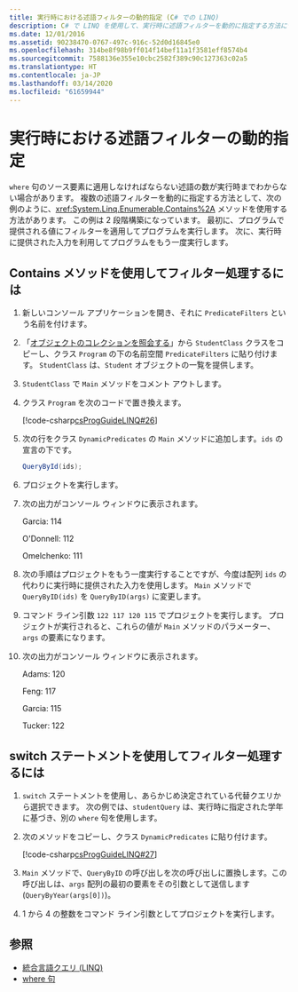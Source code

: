 ```yaml
---
title: 実行時における述語フィルターの動的指定 (C# での LINQ)
description: C# で LINQ を使用して、実行時に述語フィルターを動的に指定する方法について説明します。
ms.date: 12/01/2016
ms.assetid: 90238470-0767-497c-916c-52d0d16845e0
ms.openlocfilehash: 314be8f98b9ff014f14bef11a1f3581eff8574b4
ms.sourcegitcommit: 7588136e355e10cbc2582f389c90c127363c02a5
ms.translationtype: HT
ms.contentlocale: ja-JP
ms.lasthandoff: 03/14/2020
ms.locfileid: "61659944"
---
```

# <a name="dynamically-specify-predicate-filters-at-runtime"></a>実行時における述語フィルターの動的指定

`where` 句のソース要素に適用しなければならない述語の数が実行時までわからない場合があります。 複数の述語フィルターを動的に指定する方法として、次の例のように、<xref:System.Linq.Enumerable.Contains%2A> メソッドを使用する方法があります。 この例は 2 段階構築になっています。 最初に、プログラムで提供される値にフィルターを適用してプログラムを実行します。 次に、実行時に提供された入力を利用してプログラムをもう一度実行します。

## <a name="to-filter-by-using-the-contains-method"></a>Contains メソッドを使用してフィルター処理するには

1. 新しいコンソール アプリケーションを開き、それに `PredicateFilters` という名前を付けます。

2. 「[オブジェクトのコレクションを照会する](query-a-collection-of-objects.md)」から `StudentClass` クラスをコピーし、クラス `Program` の下の名前空間 `PredicateFilters` に貼り付けます。 `StudentClass` は、`Student` オブジェクトの一覧を提供します。

3. `StudentClass` で `Main` メソッドをコメント アウトします。

4. クラス `Program` を次のコードで置き換えます。

     [!code-csharp[csProgGuideLINQ#26](~/samples/snippets/csharp/concepts/linq/how-to-dynamically-specify-predicate-filters-at-runtime_1.cs)]

5. 次の行をクラス `DynamicPredicates` の `Main` メソッドに追加します。`ids` の宣言の下です。

     ```csharp
     QueryById(ids);
     ```

6. プロジェクトを実行します。

7. 次の出力がコンソール ウィンドウに表示されます。

     Garcia: 114

     O'Donnell: 112

     Omelchenko: 111

8. 次の手順はプロジェクトをもう一度実行することですが、今度は配列 `ids` の代わりに実行時に提供された入力を使用します。 `Main` メソッドで `QueryByID(ids)` を `QueryByID(args)` に変更します。

9. コマンド ライン引数 `122 117 120 115` でプロジェクトを実行します。 プロジェクトが実行されると、これらの値が `Main` メソッドのパラメーター、`args` の要素になります。

10. 次の出力がコンソール ウィンドウに表示されます。

     Adams: 120

     Feng: 117

     Garcia: 115

     Tucker: 122

## <a name="to-filter-by-using-a-switch-statement"></a>switch ステートメントを使用してフィルター処理するには

1. `switch` ステートメントを使用し、あらかじめ決定されている代替クエリから選択できます。 次の例では、`studentQuery` は、実行時に指定された学年に基づき、別の `where` 句を使用します。

2. 次のメソッドをコピーし、クラス `DynamicPredicates` に貼り付けます。

     [!code-csharp[csProgGuideLINQ#27](~/samples/snippets/csharp/concepts/linq//how-to-dynamically-specify-predicate-filters-at-runtime_2.cs)]

3. `Main` メソッドで、`QueryByID` の呼び出しを次の呼び出しに置換します。この呼び出しは、`args` 配列の最初の要素をその引数として送信します (`QueryByYear(args[0])`)。

4. 1 から 4 の整数をコマンド ライン引数としてプロジェクトを実行します。

## <a name="see-also"></a>参照

- [統合言語クエリ (LINQ)](index.md)
- [where 句](../language-reference/keywords/where-clause.md)
